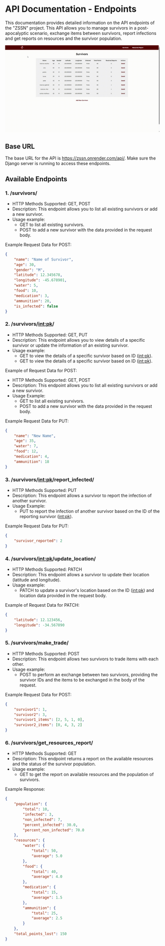 # API Documentation - Endpoints
This documentation provides detailed information on the API endpoints of the "ZSSN" project. This API allows you to manage survivors in a post-apocalyptic scenario, exchange items between survivors, report infections and get reports on resources and the survivor population.

![](./static/assets/zssn-demonstration.gif)

## Base URL
The base URL for the API is https://zssn.onrender.com/api/. Make sure the Django server is running to access these endpoints.

## Available Endpoints
### 1. /survivors/
- HTTP Methods Supported: GET, POST
- Description: This endpoint allows you to list all existing survivors or add a new survivor.
- Usage example:
    - GET to list all existing survivors.
    - POST to add a new survivor with the data provided in the request body.

Example Request Data for POST:

```json
{
    "name": "Name of Survivor",
    "age": 30,
    "gender": "M",
    "latitude": 12.345678,
    "longitude": -45.678901,
    "water": 5,
    "food": 10,
    "medication": 3,
    "ammunition": 20,
    "is_infected": false
}
```

### 2. /survivors/<int:pk>/
- HTTP Methods Supported: GET, PUT
- Description: This endpoint allows you to view details of a specific survivor or update the information of an existing survivor.
- Usage example:
    - GET to view the details of a specific survivor based on ID (<int:pk>).
    - GET to view the details of a specific survivor based on ID (<int:pk>).

Example of Request Data for POST:
- HTTP Methods Supported: GET, POST
- Description: This endpoint allows you to list all existing survivors or add a new survivor.
- Usage Example:
    - GET to list all existing survivors.
    - POST to add a new survivor with the data provided in the request body.

Example Request Data for PUT:

```json
{
    "name": "New Name",
    "age": 35,
    "water": 7,
    "food": 12,
    "medication": 4,
    "ammunition": 18
}
```

### 3. /survivors/<int:pk>/report_infected/
- HTTP Methods Supported: PUT
- Description: This endpoint allows a survivor to report the infection of another survivor.
- Usage Example:
    - PUT to report the infection of another survivor based on the ID of the reporting survivor (<int:pk>).

Example Request Data for PUT:

```json
{
    "survivor_reported": 2
}
```

### 4. /survivors/<int:pk>/update_location/
- HTTP Methods Supported: PATCH
- Description: This endpoint allows a survivor to update their location (latitude and longitude).
- Usage example:
    - PATCH to update a survivor's location based on the ID (<int:pk>) and location data provided in the request body.

Example of Request Data for PATCH:

```json
{
    "latitude": 12.123456,
    "longitude": -34.567890
}
```

### 5. /survivors/make_trade/
- HTTP Methods Supported: POST
- Description: This endpoint allows two survivors to trade items with each other.
- Usage example:
    - POST to perform an exchange between two survivors, providing the survivor IDs and the items to be exchanged in the body of the request.

Example Request Data for POST:

```json
{
    "survivor1": 1,
    "survivor2": 3,
    "survivor1_items": [2, 5, 1, 0],
    "survivor2_items": [0, 4, 3, 2]
}
```

### 6. /survivors/get_resources_report/
- HTTP Methods Supported: GET
- Description: This endpoint returns a report on the available resources and the status of the survivor population.
- Usage example:
    - GET to get the report on available resources and the population of survivors.

Example Response:

```json
{
    "population": {
        "total": 10,
        "infected": 3,
        "non_infected": 7,
        "percent_infected": 30.0,
        "percent_non_infected": 70.0
    },
    "resources": {
        "water": {
            "total": 50,
            "average": 5.0
        },
        "food": {
            "total": 40,
            "average": 4.0
        },
        "medication": {
            "total": 15,
            "average": 1.5
        },
        "ammunition": {
            "total": 25,
            "average": 2.5
        }
    },
    "total_points_lost": 150
}
```